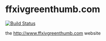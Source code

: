 ffxivgreenthumb.com
===================
[![Build Status](https://travis-ci.org/drdamour/hall-hooks.svg?branch=master)](https://travis-ci.org/drdamour/hall-hooks)

the http://www.ffxivgreenthumb.com website
